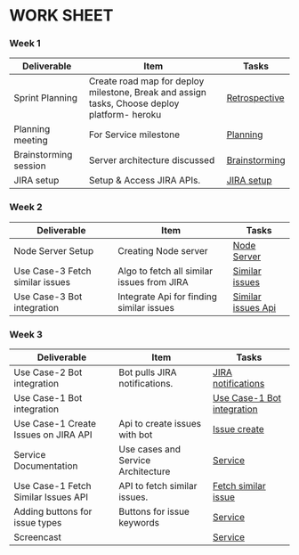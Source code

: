 ﻿# WORK SHEET
 
### Week 1

| Deliverable   | Item   | Tasks
| ------------- | ------------  |  ------------
| Sprint Planning | Create road map for deploy milestone, Break and assign tasks, Choose deploy platform- heroku | [Retrospective](https://trello.com/c/hCCGWO5H/46-sprint-planning)
| Planning meeting | For Service milestone | [Planning](https://trello.com/c/Xr0HXP2h/25-planning-meeting)
| Brainstorming session | Server architecture discussed | [Brainstorming](https://trello.com/c/LOCKyHMA/26-brainstorming-session)
| JIRA setup |  Setup & Access JIRA APIs.  | [JIRA setup](https://trello.com/c/TUlrnLIl/29-jira-setup) 

### Week 2

| Deliverable   | Item   |  Tasks
| ------------- | ------------  |  ------------
| Node Server Setup | Creating Node server  | [Node Server](https://trello.com/c/uxzFAOIw/28-node-server-setup)
| Use Case-3 Fetch similar issues  | Algo to fetch all similar issues from JIRA | [Similar issues](https://trello.com/c/3hbDzvhi/34-use-case-3-fetch-similar-issues-api)
| Use Case-3 Bot integration | Integrate Api for finding similar issues   | [Similar issues Api](https://trello.com/c/FZ2nETvy/32-use-case-3-bot-integration)

### Week 3

| Deliverable   | Item   |  Tasks
| ------------- | ------------  |  ------------
| Use Case-2 Bot integration | Bot pulls JIRA notifications.   | [JIRA notifications](https://trello.com/c/NVGuHvO8/31-use-case-2-bot-integration) 
| Use Case-1 Bot integration | &nbsp; | [Use Case-1 Bot integration](https://trello.com/c/0QiiSjiW/30-use-case-1-bot-integration)
| Use Case-1 Create Issues on JIRA API | Api to create issues with bot  | [Issue create](https://trello.com/c/7Ex0GTTU/36-use-case-1-create-issues-on-jira-api)
| Service Documentation | Use cases and Service Architecture | [Service](https://trello.com/c/jFvcWR7P/35-service-documentation)
| Use Case-1 Fetch Similar Issues API | API to fetch similar issues.  | [Fetch similar issue](https://trello.com/c/tT4niuJl/33-use-case-1-fetch-similar-issues-api)
| Adding buttons for issue types | Buttons for issue keywords | [Service](https://trello.com/c/SJUYt2OH/38-adding-buttons-for-issue-types)
| Screencast | &nbsp; | [Service](https://trello.com/c/spyL6r0e/37-screencast)



